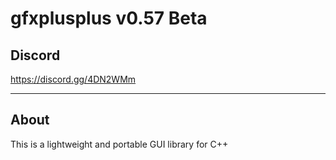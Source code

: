 # gfxplusplus v0.57 Beta

## Discord

https://discord.gg/4DN2WMm

---

## About

This is a lightweight and portable GUI library for C++
